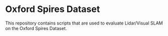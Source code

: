 # Oxford Spires Dataset
This repository contains scripts that are used to evaluate Lidar/Visual SLAM on the Oxford Spires Dataset.